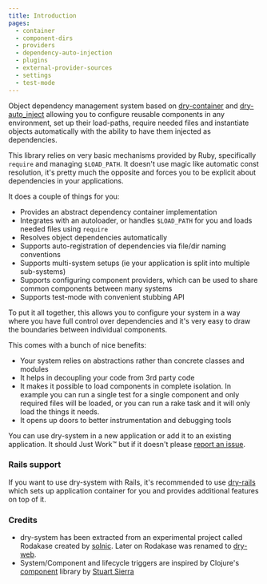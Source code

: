 ```yaml
---
title: Introduction
pages:
  - container
  - component-dirs
  - providers
  - dependency-auto-injection
  - plugins
  - external-provider-sources
  - settings
  - test-mode
---
```


Object dependency management system based on [dry-container](//doc/dry-container) and [dry-auto_inject](//doc/dry-auto_inject) allowing you to configure reusable components in any environment, set up their load-paths, require needed files and instantiate objects automatically with the ability to have them injected as dependencies.

This library relies on very basic mechanisms provided by Ruby, specifically `require` and managing `$LOAD_PATH`. It doesn't use magic like automatic const resolution, it's pretty much the opposite and forces you to be explicit about dependencies in your applications.

It does a couple of things for you:

- Provides an abstract dependency container implementation
- Integrates with an autoloader, or handles `$LOAD_PATH` for you and loads needed files using `require`
- Resolves object dependencies automatically
- Supports auto-registration of dependencies via file/dir naming conventions
- Supports multi-system setups (ie your application is split into multiple sub-systems)
- Supports configuring component providers, which can be used to share common components between many systems
- Supports test-mode with convenient stubbing API

To put it all together, this allows you to configure your system in a way where you have full control over dependencies and it's very easy to draw the boundaries between individual components.

This comes with a bunch of nice benefits:

- Your system relies on abstractions rather than concrete classes and modules
- It helps in decoupling your code from 3rd party code
- It makes it possible to load components in complete isolation. In example you can run a single test for a single component and only required files will be loaded, or you can run a rake task and it will only load the things it needs.
- It opens up doors to better instrumentation and debugging tools

You can use dry-system in a new application or add it to an existing application. It should Just Work™ but if it doesn't please [report an issue](https://github.com/dry-rb/dry-system/issues).

### Rails support

If you want to use dry-system with Rails, it's recommended to use [dry-rails](//doc/dry-rails) which sets up application container for you and provides additional features on top of it.

### Credits

- dry-system has been extracted from an experimental project called Rodakase created by [solnic](https://github.com/solnic). Later on Rodakase was renamed to [dry-web](https://github.com/dry-rb/dry-web).
- System/Component and lifecycle triggers are inspired by Clojure's [component](https://github.com/stuartsierra/component) library by [Stuart Sierra](https://github.com/stuartsierra)

